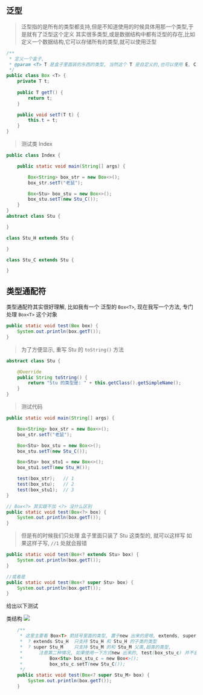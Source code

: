 ## 泛型
> 泛型指的是所有的类型都支持,但是不知道使用的时候具体用那一个类型,于是就有了泛型这个定义
其实很多类型,或是数据结构中都有泛型的存在,比如定义一个数据结构,它可以存储所有的类型,就可以使用泛型
``` java
/**
 * 定义一个盒子,
 * @param <T> T 是盒子里面装的东西的类型, 当然这个 T 是自定义的,也可以使用 E, C, AB 等
 */
public class Box <T> {
    private T t;
    
    public T getT() {
        return t;
    }

    public void setT(T t) {
        this.t = t;
    }
}
```
> 测试类 Index 

``` java
public class Index {

    public static void main(String[] args) {

        Box<String> box_str = new Box<>();
        box_str.setT("老鼠");

        Box<Stu> box_stu = new Box<>();
        box_stu.setT(new Stu_C());
    }
}
abstract class Stu {

}

class Stu_H extends Stu {

}

class Stu_C extends Stu {

}
```
## 类型通配符

类型通配符其实很好理解, 比如我有一个 泛型的 `Box<T>`, 现在我写一个方法, 专门处理 `Box<T>` 这个对象 

``` java
public static void test(Box box) {
    System.out.println(box.getT());
}

```

> 为了方便显示, 重写 Stu 的 `toString()` 方法

``` java
abstract class Stu {

    @Override
    public String toString() {
        return "Stu 的类型是: " + this.getClass().getSimpleName();
    }
}
```
> 测试代码

``` java
public static void main(String[] args) {

    Box<String> box_str = new Box<>();
    box_str.setT("老鼠");

    Box<Stu> box_stu = new Box<>();
    box_stu.setT(new Stu_C());

    Box<Stu> box_stu1 = new Box<>();
    box_stu1.setT(new Stu_H());

    test(box_str);   // 1
    test(box_stu);   // 2
    test(box_stu1);  // 3
}

// Box<?> 其实跟不加 <?> 没什么区别
public static void test(Box<?> box) {
    System.out.println(box.getT());
}
```

> 但是有的时候我们只处理 盒子里面只装了 Stu 这类型的, 就可以这样写
如果这样子写, `//1` 处就会报错 

``` java
public static void test(Box<? extends Stu> box) {
    System.out.println(box.getT());
}

//或者是
public static void test(Box<? super Stu> box) {
    System.out.println(box.getT());
}
``` 

给出以下测试

类结构
![](./images/QQ截图20201028145926.png)

``` java
    /**
     * 这里主要看 Box<T> 箭括号里面的类型, 置于new 出来的是啥, extends, super 并筛选不掉
     *  ? extends Stu_H  只支持 Stu_H 和 Stu_H 的子类的类型
     *  ? super Stu_M    只支持 Stu_M 的和 Stu_M 父类,超类的类型,
     *      注意第二种情况, 如果使用一下方式new 出来的, test(box_stu_c) 并不会报错
     *          Box<Stu> box_stu_c = new Box<>();
     *          box_stu_c.setT(new Stu_C());
     */
    public static void test(Box<? super Stu_M> box) {
        System.out.println(box.getT());
    }
```
